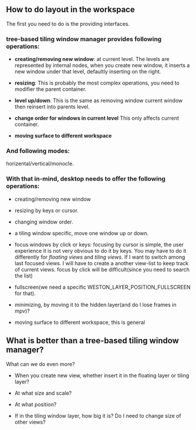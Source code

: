 ## How to do layout in the workspace
The first you need to do is the providing interfaces.

### tree-based tiling window manager provides following operations:

- **creating/removing new window**: at current level. The levels are represented by internal
  nodes, when you create new window, it inserts a new window under that level,
  defaultly inserting on the right.

- **resizing**: This is probably the most complex operations, you need to
  modifier the parent container.

- **level up/down**: This is the same as removing window current window then
  reinsert into parents level.

- **change order for windows in current level** This only affects current
  container.

- **moving surface to different workspace**

### And following modes:

horizental/vertical/monocle.

### With that in-mind, desktop needs to offer the following operations:

- creating/removing new window

- resizing by keys or cursor.

- changing window order.

- a tiling window specific, move one window up or down.

- focus windows by click or keys:
  focusing by cursor is simple, the user experience it is not very obvious to do
  it by keys. You may have to do it differently for *floating views* and *tiling
  views*. If I want to switch among last focused views. I will have to create a
  another view-list to keep track of current views. focus by click will be
  difficult(since you need to search the list)


- fullscreen(we need a specific WESTON_LAYER_POSITION_FULLSCREEN for that).

- minimizing, by moving it to the hidden layer(and do I lose frames in mpv)?

- moving surface to different workspace, this is general


## What is better than a tree-based tiling window manager?
What can we do even more?

- When you create new view, whether insert it in the floating layer or tiling
  layer?

- At what size and scale?

- At what position?

- If in the tiling window layer, how big it is? Do I need to change size of
  other views?
